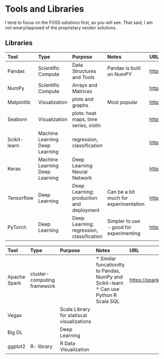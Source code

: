 # Tools and Libraries
I tend to focus on the FOSS solutions first, as you will see.  That said, I am not weary/opposed of the proprietary vendor solutions.

## Libraries 
 
| Tool            | Type               | Purpose | Notes | URL | 
|:----------------|:-------------------|:---------|:-----|:----|
|  Pandas         | Scientific Compute | Data Structures and Tools             | Pandas is built on NumPY | https://pandas.pydata.org/docs/index.html |
|  NumPy          | Scientific Compute | Arrays and Matrices                   | | https://numpy.org/ | 
|  Matplotlib     | Visualization      | plots and graphs                      | Most popular | https://matplotlib.org/ |
| Seaborn         | Visualization      | plots: heat maps, time series, violin | | https://seaborn.pydata.org/ |
| Scikit-learn    | Machine Learning <BR>Deep Learning   | regression, classification            | | https://scikit-learn.org/stable/ |
| Keras           | Machine Learning <BR>Deep Learning   | Deep Learning Neural Network   | | https://keras.io/ |
| Tensorflow      | Deep Learning      | Deep Learning: production and deployment | Can be a bit much for experimentation | https://www.tensorflow.org/ |
| PyTorch         | Deep Learning      | Deep Learning: regression, classification | Simpler to use - good for experimenting | https://pytorch.org/ |

| Tool            | Type               | Purpose | Notes | URL | 
|:----------------|:-------------------|:---------|:-----|:----|
| Apache Spark    | cluster-computing framework | | * Similar funcationilty to Pandas, NumPy and Scikit-learn <BR> * Can use Python R Scala SQL | https://spark.apache.org/ |
| Vegas |  | Scala Library for statiscal visualizations | | | 
| Big DL |  | Deep Learning | | |
| ggplot2 | R- library | R Data Visualization | | 


